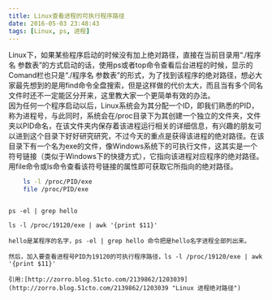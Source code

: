 ```yaml
---
title: Linux查看进程的可执行程序路径
date: 2016-05-03 23:48:43
tags: [Linux, ps, 进程]
---
```

Linux下，如果某些程序启动的时候没有加上绝对路径，直接在当前目录用“./程序名 参数表”的方式启动的话，使用ps或者top命令查看后台进程的时候，显示的Comand栏也只是“./程序名 参数表”的形式，为了找到该程序的绝对路径，想必大家最先想到的是用find命令全盘搜索，但是这样做的代价太大，而且当有多个同名文件时还不一定能区分开来，这里教大家一个更简单有效的办法。    
因为任何一个程序启动以后，Linux系统会为其分配一个ID，即我们熟悉的PID，称为进程号，与此同时，系统会在/proc目录下为其创建一个独立的文件夹，文件夹以PID命名，在该文件夹内保存着该进程运行相关的详细信息，有兴趣的朋友可以进到这个目录下好好研究研究，不过今天的重点是获得该进程的绝对路径。在该目录下有一个名为exe的文件，像Windows系统下的可执行文件，这其实是一个符号链接（类似于Windows下的快捷方式），它指向该进程对应程序的绝对路径。用file命令或ls命令查看该符号链接的属性即可获取它所指向的绝对路径。

```sh
	ls -l /proc/PID/exe
	file /proc/PID/exe
```
<!-- more -->
> ```sh
	ps -el | grep hello

	ls -l /proc/19120/exe | awk '{print $11}'

	hello是某程序的名字，ps -el | grep hello 命令把是hello名字进程全部列出来。

	然后，加入要查看进程号PID为19120的可执行程序路径，ls -l /proc/19120/exe | awk '{print $11}'


 ```
 引用:[http://zorro.blog.51cto.com/2139862/1203039](http://zorro.blog.51cto.com/2139862/1203039 "Linux 进程绝对路径")